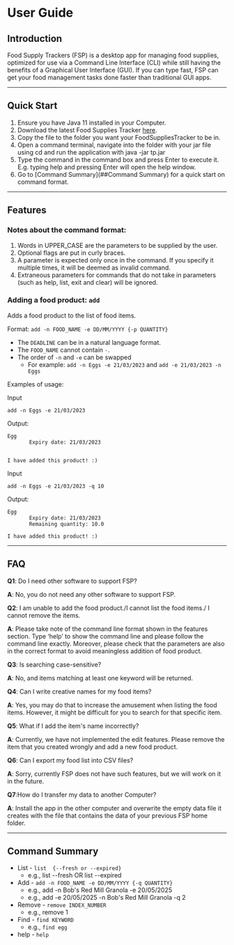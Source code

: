 # User Guide

## Introduction

Food Supply Trackers (FSP) is a desktop app for managing food supplies, optimized for use via a Command Line Interface (CLI) while still having the benefits of a Graphical User Interface (GUI). If you can type fast, FSP can get your food management tasks done faster than traditional GUI apps.

---
## Quick Start

1. Ensure you have Java 11 installed in your Computer.
2. Download the latest Food Supplies Tracker [here](https://github.com/AY2223S2-CS2113-W13-3/tp/releases).
3. Copy the file to the folder you want your FoodSuppliesTracker to be in. 
4. Open a command terminal, navigate into the folder with your jar file using cd and run the application with java -jar tp.jar
5. Type the command in the command box and press Enter to execute it. E.g. typing help and pressing Enter will open the help window.
6. Go to [Command Summary](##Command Summary) for a quick start on command format.

---

## Features 

### Notes about the command format:
1. Words in UPPER_CASE are the parameters to be supplied by the user.
2. Optional flags are put in curly braces.
3. A parameter is expected only once in the command. If you specify it multiple times, it will be deemed as invalid command.
4. Extraneous parameters for commands that do not take in parameters (such as help, list, exit and clear) will be ignored.

### Adding a food product: `add`
Adds a food product to the list of food items.

Format: `add -n FOOD_NAME -e DD/MM/YYYY {-p QUANTITY}`

* The `DEADLINE` can be in a natural language format.
* The `FOOD_NAME` cannot contain `-`.
* The order of `-n` and `-e` can be swapped
  * For example: `add -n Eggs -e 21/03/2023` and `add -e 21/03/2023 -n Eggs` 

Examples of usage: 

Input

`add -n Eggs -e 21/03/2023`

Output:
```
Egg
       Expiry date: 21/03/2023


I have added this product! :)
```

Input

`add -n Eggs -e 21/03/2023 -q 10`

Output:
```
Egg
       Expiry date: 21/03/2023
       Remaining quantity: 10.0

I have added this product! :)
```
---

## FAQ

**Q1**: Do I need other software to support FSP?

**A**: No, you do not need any other software to support FSP.

**Q2**: I am unable to add the food product./I cannot list the food items./ I cannot remove the items.

**A**: Please take note of the command line format shown in the features section. Type ‘help’ to show the command line and please follow the command line exactly. Moreover, please check that the parameters are also in the correct format to avoid meaningless addition of food product.

**Q3**: Is searching case-sensitive?

**A**: No, and items matching at least one keyword will be returned.

**Q4**: Can I write creative names for my food items?

**A**: Yes, you may do that to increase the amusement when listing the food items. However, it might be difficult for you to search for that specific item.

**Q5**: What if I add the item's name incorrectly?

**A**: Currently, we have not implemented the edit features. Please remove the item that you created wrongly and add a new food product.

**Q6**: Can I export my food list into CSV files?

**A**: Sorry, currently FSP does not have such features, but we will work on it in the future.

**Q7**:How do I transfer my data to another Computer?

**A**: Install the app in the other computer and overwrite the empty data file it creates with the file that contains the data of your previous FSP home folder.

---

## Command Summary

* List - `list  {--fresh or --expired}`
  * e.g., list --fresh OR list --expired
* Add - `add -n FOOD_NAME -e DD/MM/YYYY {-q QUANTITY}`
  * e.g., add -n Bob's Red Mill Granola -e 20/05/2025
  * e.g., add -e 20/05/2025 -n Bob's Red Mill Granola -q 2
* Remove - `remove INDEX_NUMBER`
  * e.g., remove 1
* Find - `find KEYWORD`
  * e.g., `find egg`
* help - `help`




